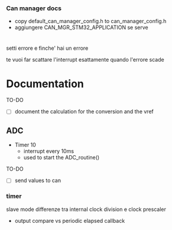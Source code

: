### Can manager docs

- copy default_can_manager_config.h to can_manager_config.h
- aggiungere CAN_MGR_STM32_APPLICATION se serve

#

setti errore e finche' hai un errore

te vuoi far scattare l'interrupt esattamente quando l'errore scade

# Documentation

TO-DO

- [ ] document the calculation for the conversion and the vref

## ADC 

- Timer 10
  - interrupt every 10ms
  - used to start the ADC_routine()

TO-DO

- [ ] send values to can


### timer

slave mode
differenze tra internal clock division e clock prescaler
- output compare vs periodic elapsed callback


